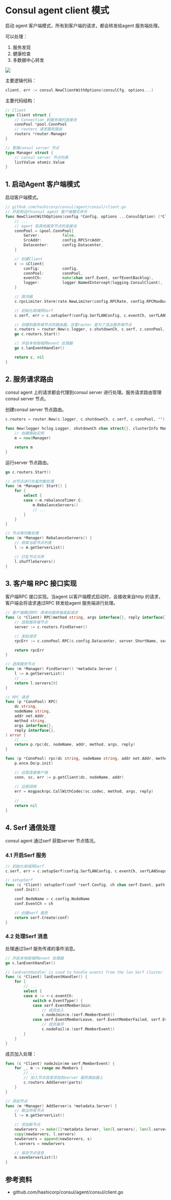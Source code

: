 <!-- ---
title: Consul agent client 模式
date: 2020-06-19 15:40:57
category: showcode, consul
--- -->

# Consul agent client 模式

启动 agent 客户端模式，所有到客户端的请求，都会转发给agent 服务端处理。

可以处理：

1. 服务发现
2. 健康检查
3. 多数据中心转发

![](images/consul_agent_client.svg)

主要逻辑代码：

```go
client, err := consul.NewClientWithOptions(consulCfg, options...)
```

主要代码结构：

```go
// Client 
type Client struct {
    // Connection 到服务端的连接池
    connPool *pool.ConnPool
    // routers 请求服务路由
    routers *router.Manager
}

// 管理consul server 节点
type Manager struct {
    // consul server 节点列表
    listValue atomic.Value
}
```

## 1. 启动Agent 客户端模式

启动客户端模式。

```go
// github.com/hashicorp/consul/agent/consul/client.go
// 开启和运行consul agent 客户端模式命令
func NewClientWithOptions(config *Config, options ...ConsulOption) (*Client, error) {
    // ...
    // agent 到其他服务节点的连接池
    connPool = &pool.ConnPool{
        Server:          false,
        SrcAddr:         config.RPCSrcAddr,
        Datacenter:      config.Datacenter,
    }

    // 创建Client
    c := &Client{
        config:          config,
        connPool:        connPool,
        eventCh:         make(chan serf.Event, serfEventBacklog),
        logger:          logger.NamedIntercept(logging.ConsulClient),
    }

    // 限流器
    c.rpcLimiter.Store(rate.NewLimiter(config.RPCRate, config.RPCMaxBurst))

    // 初始化局域网Serf
    c.serf, err = c.setupSerf(config.SerfLANConfig, c.eventCh, serfLANSnapshot)

    // 创建到服务端节点的路由器，这里router 是为了选出服务端节点
    c.routers = router.New(c.logger, c.shutdownCh, c.serf, c.connPool, "")
    go c.routers.Start()

    // 开启本地局域网event 处理器
    go c.lanEventHandler()

    return c, nil
}
```

## 2. 服务请求路由

consul agent 上的请求都会代理到consul server 进行处理。服务请求路由管理consul server 节点。

创建consul server 节点路由。

```go
c.routers = router.New(c.logger, c.shutdownCh, c.serf, c.connPool, "")

func New(logger hclog.Logger, shutdownCh chan struct{}, clusterInfo ManagerSerfCluster, connPoolPinger Pinger, serverName string) (m *Manager) {
    // 创建路由实例
    m = new(Manager)

    return m
}
```

运行server 节点路由。

```go
go c.routers.Start()

// 对节点进行负载均衡处理
func (m *Manager) Start() {
    for {
        select {
        case <-m.rebalanceTimer.C:
            m.RebalanceServers()
            // ...
        }
    }
}

// 节点再均衡处理
func (m *Manager) RebalanceServers() {
    // 获取当前节点列表
    l := m.getServerList()

    // 打乱节点次序
    l.shuffleServers()
}
```

## 3. 客户端 RPC 接口实现

客户端RPC 接口实现。当agent 以客户端模式启动时，会接收来自http 的请求，客户端会将请求通过RPC 转发给agent 服务端进行处理。

```go
// 客户端模式RPC 用来向服务端发起请求
func (c *Client) RPC(method string, args interface{}, reply interface{}) error {
    // 选取服务端节点
    server := c.routers.FindServer()

    // 发起请求
    rpcErr := c.connPool.RPC(c.config.Datacenter, server.ShortName, server.Addr, method, args, reply)

    return rpcErr
}
```

```go
// 选择服务节点
func (m *Manager) FindServer() *metadata.Server {
    l := m.getServerList()
    // ...
    return l.servers[0]
}
```

```go
// RPC 请求
func (p *ConnPool) RPC(
    dc string,
    nodeName string,
    addr net.Addr,
    method string,
    args interface{},
    reply interface{},
) error {
    // ...
    return p.rpc(dc, nodeName, addr, method, args, reply)
}

func (p *ConnPool) rpc(dc string, nodeName string, addr net.Addr, method string, args interface{}, reply interface{}) error {
    p.once.Do(p.init)

    // 远程连接客户端
    conn, sc, err := p.getClient(dc, nodeName, addr)
    
    // 远程调用
    err = msgpackrpc.CallWithCodec(sc.codec, method, args, reply)
    
    // ...
    return nil
}
```

## 4. Serf 通信处理

consul agent 通过serf 获取server 节点情况。

### 4.1 开启Serf 服务

```go
// 初始化局域网Serf
c.serf, err = c.setupSerf(config.SerfLANConfig, c.eventCh, serfLANSnapshot)

// setupSerf
func (c *Client) setupSerf(conf *serf.Config, ch chan serf.Event, path string) (*serf.Serf, error) {
    conf.Init()

    conf.NodeName = c.config.NodeName
    conf.EventCh = ch

    // 创建serf 服务
    return serf.Create(conf)
}
```

### 4.2 处理Serf 消息

处理通过Serf 服务传递的事件消息。

```go
// 开启本地局域网event 处理器
go c.lanEventHandler()

// lanEventHandler is used to handle events from the lan Serf cluster
func (c *Client) lanEventHandler() {
    for {
        // ...
        select {
        case e := <-c.eventCh:
            switch e.EventType() {
            case serf.EventMemberJoin:
                // 成员加入
                c.nodeJoin(e.(serf.MemberEvent))
            case serf.EventMemberLeave, serf.EventMemberFailed, serf.EventMemberReap:
                // 成员离开
                c.nodeFail(e.(serf.MemberEvent))
        }
    }
}
```

成员加入处理：

```go
func (c *Client) nodeJoin(me serf.MemberEvent) {
    for _, m := range me.Members {
        // ...
        // 加入节点信息添加到server 服务路由器上
        c.routers.AddServer(parts)
    }
}

// 添加节点
func (m *Manager) AddServer(s *metadata.Server) {
    // 取出所有节点
    l := m.getServerList()

    // 添加新节点
    newServers := make([]*metadata.Server, len(l.servers), len(l.servers)+1)
    copy(newServers, l.servers)
    newServers = append(newServers, s)
    l.servers = newServers

    // 保存节点信息
    m.saveServerList(l)
}
```


## 参考资料

- github.com/hashicorp/consul/agent/consul/client.go

